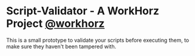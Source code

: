 # Script-Validator - A WorkHorz Project [@workhorz](https://github.com/CodeCubicle-Org/WorkHorz)
This is a small prototype to validate your scripts before executing them, to make sure they haven't been tampered with.
